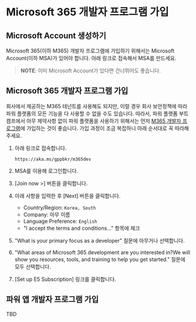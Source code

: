 # Microsoft 365 개발자 프로그램 가입 #

## Microsoft Account 생성하기 ##

Microsoft 365(이하 M365) 개발자 프로그램에 가입하기 위해서는 Microsoft Account(이하 MSA)가 있어야 합니다. 아래 링크로 접속해서 MSA를 만드세요.

> **NOTE**: 이미 Microsoft Account가 있다면 건너뛰어도 좋습니다.


## Microsoft 365 개발자 프로그램 가입 ##

회사에서 제공하는 M365 테넌트를 사용해도 되지만, 이럴 경우 회사 보안정책에 따라 파워 플랫폼의 모든 기능을 다 사용할 수 없을 수도 있습니다. 따라서, 파워 플랫폼 부트캠프에서 아무 제약사항 없이 파워 플랫폼을 사용하기 위해서는 먼저 [M365 개발자 프로그램][m365 dev program]에 가입하는 것이 좋습니다. 가입 과정이 조금 복잡하니 아래 순서대로 꼭 따라해 주세요.

1. 아래 링크로 접속합니다.

    ```text
    https://aka.ms/gppbkr/m365dev
    ```

1. MSA를 이용해 로그인합니다.
1. [Join now >] 버튼을 클릭합니다.
1. 아래 사항을 입력한 후 [Next] 버튼을 클릭합니다.

    * Country/Region: `Korea, South`
    * Company: 아무 이름
    * Language Preference: `English`
    * "I accept the terms and conditions..." 항목에 체크

1. "What is your primary focus as a developer" 질문에 아무거나 선택합니다.
1. "What areas of Microsoft 365 development are you interested in? ​We will show you resources, tools, and training to help you get started." 질문에 모두 선택합니다.
1. [Set up E5 Subscription] 링크를 클릭합니다.



## 파워 앱 개발자 프로그램 가입 ##

TBD

[m365 dev program]: https://aka.ms/gppbkr/m365dev
